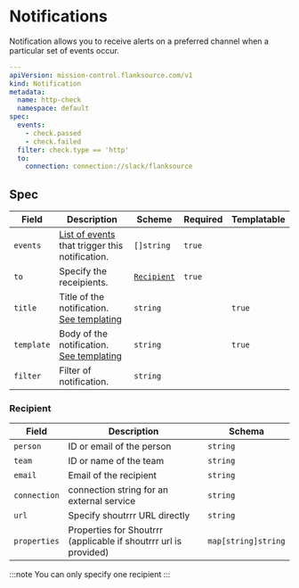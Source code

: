 # Notifications

Notification allows you to receive alerts on a preferred channel when a particular set of events occur.

```yaml title="http-check.yaml"
---
apiVersion: mission-control.flanksource.com/v1
kind: Notification
metadata:
  name: http-check
  namespace: default
spec:
  events:
    - check.passed
    - check.failed
  filter: check.type == 'http'
  to:
    connection: connection://slack/flanksource
```

## Spec

| Field      | Description                                                        | Scheme                    | Required | Templatable |
| ---------- | ------------------------------------------------------------------ | ------------------------- | -------- | ----------- |
| `events`   | [List of events](./events/) that trigger this notification.        | `[]string`                | `true`   |
| `to`       | Specify the receipients.                                           | [`Recipient`](#recipient) | `true`   |
| `title`    | Title of the notification. [See templating](./concepts/templating) | `string`                  |          | `true`      |
| `template` | Body of the notification. [See templating](./concepts/templating)  | `string`                  |          | `true`      |
| `filter`   | Filter of notification.                                            | `string`                  |          |

### Recipient

| Field        | Description                                                      | Schema              |
| ------------ | ---------------------------------------------------------------- | ------------------- |
| `person`     | ID or email of the person                                        | `string`            |
| `team`       | ID or name of the team                                           | `string`            |
| `email`      | Email of the recipient                                           | `string`            |
| `connection` | connection string for an external service                        | `string`            |
| `url`        | Specify shoutrrr URL directly                                    | `string`            |
| `properties` | Properties for Shoutrrr (applicable if shoutrrr url is provided) | `map[string]string` |

:::note
You can only specify one recipient
:::

